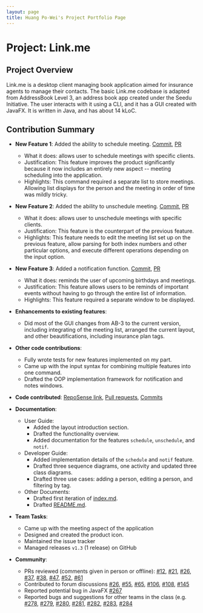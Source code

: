 ```yaml
---
layout: page
title: Huang Po-Wei's Project Portfolio Page
---
```


# Project: Link.me 

## Project Overview

Link.me is a desktop client managing book application aimed for insurance agents to manage their contacts. 
The basic Link.me codebase is adapted from AddressBook Level 3, an address book app created under the Seedu Initiative.
The user interacts with it using a CLI, and it has a GUI created with JavaFX. It is written in Java, and has about 14 kLoC.

## Contribution Summary

* **New Feature 1**: Added the ability to schedule meeting. 
  [Commit](https://github.com/AY2021S2-CS2103T-W12-3/tp/commit/dd8f4186422b19d0a37b66e36c7deeeb8ac54068),
  [PR](https://github.com/AY2021S2-CS2103T-W12-3/tp/pull/25)
  * What it does: allows user to schedule meetings with specific clients.
  * Justification: This feature improves the product significantly because it now includes an entirely new aspect -- meeting scheduling into the application.
  * Highlights: This command required a separate list to store meetings. 
    Allowing list displays for the person and the meeting in order of time was mildly tricky.

* **New Feature 2**: Added the ability to unschedule meeting.
  [Commit](https://github.com/AY2021S2-CS2103T-W12-3/tp/commit/d01310146e6c840a8ef09c154a99b4218eabf071),
  [PR](https://github.com/AY2021S2-CS2103T-W12-3/tp/pull/57)
  * What it does: allows user to unschedule meetings with specific clients.
  * Justification: This feature is the counterpart of the previous feature.
  * Highlights: This feature needs to edit the meeting list set up on the previous feature, allow parsing for 
    both index numbers and other particular options, and execute different operations depending on the input option.

* **New Feature 3**: Added a notification function.
  [Commit](https://github.com/AY2021S2-CS2103T-W12-3/tp/commit/8e30ab16f842111aee627c2cafe970eabc602df8),
  [PR](https://github.com/AY2021S2-CS2103T-W12-3/tp/pull/40)
  * What it does: reminds the user of upcoming birthdays and meetings.
  * Justification: This feature allows users to be reminds of important events without having to go through the entire list of information.
  * Highlights: This feature required a separate window to be displayed. 

* **Enhancements to existing features**:
  * Did most of the GUI changes from AB-3 to the current version, including integrating of the meeting list, 
    arranged the current layout, and other beautifications, including insurance plan tags.
    
* **Other code contributions**:
  * Fully wrote tests for new features implemented on my part.
  * Came up with the input syntax for combining multiple features into one command.
  * Drafted the OOP implementation framework for notification and notes windows.

* **Code contributed**: 
  [RepoSense link](https://nus-cs2103-ay2021s2.github.io/tp-dashboard/?search=georgepwhuang&sort=groupTitle&sortWithin=title&timeframe=commit&mergegroup=&groupSelect=groupByRepos&breakdown=true&checkedFileTypes=docs~functional-code~test-code~other&since=2021-02-19&tabOpen=true&tabType=authorship&zFR=false&tabAuthor=georgepwhuang&tabRepo=AY2021S2-CS2103T-W12-3%2Ftp%5Bmaster%5D&authorshipIsMergeGroup=false&authorshipFileTypes=docs~functional-code~test-code&authorshipIsBinaryFileTypeChecked=false),
  [Pull requests](https://github.com/AY2021S2-CS2103T-W12-3/tp/pulls?q=is%3Apr+author%3Ageorgepwhuang),
  [Commits](https://github.com/AY2021S2-CS2103T-W12-3/tp/commits?author=georgepwhuang)
  
* **Documentation**:
  * User Guide:
    * Added the layout introduction section.
    * Drafted the functionality overview.
    * Added documentation for the features `schedule`, `unschedule`, and `notif`.
  * Developer Guide:
    * Added implementation details of the `schedule` and `notif` feature.
    * Drafted three sequence diagrams, one activity and updated three class diagrams.
    * Drafted three use cases: adding a person, editing a person, and filtering by tag.
  * Other Documents:
    * Drafted first iteration of [index.md](index.md).
    * Drafted [README.md](https://github.com/AY2021S2-CS2103T-W12-3/tp#readme).
  
* **Team Tasks**:
  * Came up with the meeting aspect of the application
  * Designed and created the product icon.
  * Maintained the issue tracker
  * Managed releases `v1.3` (1 release) on GitHub

* **Community**:
  * PRs reviewed (comments given in person or offline): 
    [\#12](https://github.com/AY2021S2-CS2103T-W12-3/tp/pull/12), 
    [\#21](https://github.com/AY2021S2-CS2103T-W12-3/tp/pull/21), 
    [\#26](https://github.com/AY2021S2-CS2103T-W12-3/tp/pull/26), 
    [\#37](https://github.com/AY2021S2-CS2103T-W12-3/tp/pull/37),
    [\#38](https://github.com/AY2021S2-CS2103T-W12-3/tp/pull/38),
    [\#47](https://github.com/AY2021S2-CS2103T-W12-3/tp/pull/47),
    [\#52](https://github.com/AY2021S2-CS2103T-W12-3/tp/pull/52),
    [\#61](https://github.com/AY2021S2-CS2103T-W12-3/tp/pull/61)
  * Contributed to forum discussions 
    [\#26](https://github.com/nus-cs2103-AY2021S2/forum/issues/26#issuecomment-764430687), 
    [\#55](https://github.com/nus-cs2103-AY2021S2/forum/issues/55#issuecomment-768124175), 
    [\#65](https://github.com/nus-cs2103-AY2021S2/forum/issues/65#issuecomment-769633356), 
    [\#106](https://github.com/nus-cs2103-AY2021S2/forum/issues/106#issuecomment-773179460),
    [\#108](https://github.com/nus-cs2103-AY2021S2/forum/issues/108#issuecomment-773184636),
    [\#145](https://github.com/nus-cs2103-AY2021S2/forum/issues/145#issuecomment-779881367)
  * Reported potential bug in JavaFX [\#267](https://github.com/nus-cs2103-AY2021S2/forum/issues/267)
  * Reported bugs and suggestions for other teams in the class (e.g. 
    [\#278](https://github.com/AY2021S2-CS2103-W16-3/tp/issues/278),
    [\#279](https://github.com/AY2021S2-CS2103-W16-3/tp/issues/279),
    [\#280](https://github.com/AY2021S2-CS2103-W16-3/tp/issues/280),
    [\#281](https://github.com/AY2021S2-CS2103-W16-3/tp/issues/281),
    [\#282](https://github.com/AY2021S2-CS2103-W16-3/tp/issues/282),
    [\#283](https://github.com/AY2021S2-CS2103-W16-3/tp/issues/283),
    [\#284](https://github.com/AY2021S2-CS2103-W16-3/tp/issues/284)
    